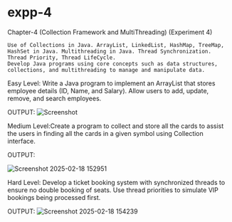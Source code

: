 # expp-4


Chapter-4 (Collection Framework and MultiThreading) (Experiment 4)

	Use of Collections in Java. ArrayList, LinkedList, HashMap, TreeMap, HashSet in Java. Multithreading in Java. Thread Synchronization. Thread Priority, Thread LifeCycle.
	Develop Java programs using core concepts such as data structures, collections, and multithreading to manage and manipulate data.

Easy Level:
Write a Java program to implement an ArrayList that stores employee details (ID, Name, and Salary). Allow users to add, update, remove, and search employees.

OUTPUT:
![Screenshot](https://github.com/user-attachments/assets/78f57802-a721-48aa-91c8-8ba7dc3d7e98)

Medium Level:Create a program to collect and store all the cards to assist the users in finding all the cards in a given symbol using Collection interface.

OUTPUT:

![Screenshot 2025-02-18 152951](https://github.com/user-attachments/assets/34cc4b21-35a1-4bf3-9c92-78b46c07ee7f)

Hard Level:
Develop a ticket booking system with synchronized threads to ensure no double booking of seats. Use thread priorities to simulate VIP bookings being processed first.

OUTPUT:
![Screenshot 2025-02-18 154239](https://github.com/user-attachments/assets/b5a35c7a-1f2c-4040-860a-2154fe6e7696)


